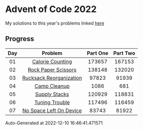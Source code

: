 # Advent of Code 2022

My solutions to this year's problems linked [here](https://adventofcode.com/2022)

## Progress

Day | Problem                                                             | Part One   | Part Two   | 
:-: | :-----------------------------------------------------------------: | :--------: | :--------: | 
01  | [Calorie Counting](https://adventofcode.com/2022/day/1)             | 173657     | 167153     | 
02  | [Rock Paper Scissors](https://adventofcode.com/2022/day/2)          | 138148     | 132020     | 
03  | [Rucksack Reorganization](https://adventofcode.com/2022/day/3)      | 97823      | 91939      | 
04  | [Camp Cleanup](https://adventofcode.com/2022/day/4)                 | 1086       | 681        | 
05  | [Supply Stacks](https://adventofcode.com/2022/day/5)                | 120929     | 118831     | 
06  | [Tuning Trouble](https://adventofcode.com/2022/day/6)               | 117496     | 116459     | 
07  | [No Space Left On Device](https://adventofcode.com/2022/day/7)      | 83743      | 81922      | 


Auto-Generated at 2022-12-10 16:46:41.471571